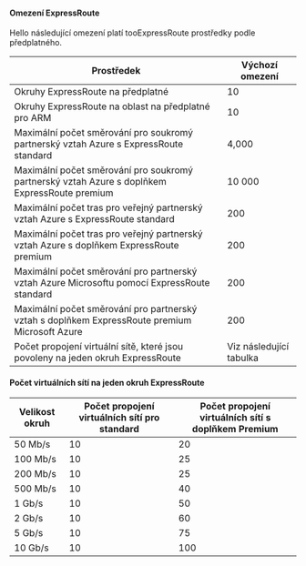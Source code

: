 #### <a name="expressroute-limits"></a>Omezení ExpressRoute
Hello následující omezení platí tooExpressRoute prostředky podle předplatného.

| Prostředek | Výchozí omezení |
| --- | --- |
| Okruhy ExpressRoute na předplatné |10 |
| Okruhy ExpressRoute na oblast na předplatné pro ARM |10 |
| Maximální počet směrování pro soukromý partnerský vztah Azure s ExpressRoute standard |4,000 |
| Maximální počet směrování pro soukromý partnerský vztah Azure s doplňkem ExpressRoute premium |10 000 |
| Maximální počet tras pro veřejný partnerský vztah Azure s ExpressRoute standard |200 |
| Maximální počet tras pro veřejný partnerský vztah Azure s doplňkem ExpressRoute premium |200 |
| Maximální počet směrování pro partnerský vztah Azure Microsoftu pomocí ExpressRoute standard |200 |
| Maximální počet směrování pro partnerský vztah s doplňkem ExpressRoute premium Microsoft Azure |200 |
| Počet propojení virtuální sítě, které jsou povoleny na jeden okruh ExpressRoute |Viz následující tabulka |

#### <a name="number-of-virtual-networks-per-expressroute-circuit"></a>Počet virtuálních sítí na jeden okruh ExpressRoute
| **Velikost okruh** | **Počet propojení virtuálních sítí pro standard** | **Počet propojení virtuálních sítí s doplňkem Premium** |
| --- | --- | --- |
| 50 Mb/s |10 |20 |
| 100 Mb/s |10 |25 |
| 200 Mb/s |10 |25 |
| 500 Mb/s |10 |40 |
| 1 Gb/s |10 |50 |
| 2 Gb/s |10 |60 |
| 5 Gb/s |10 |75 |
| 10 Gb/s |10 |100 |

